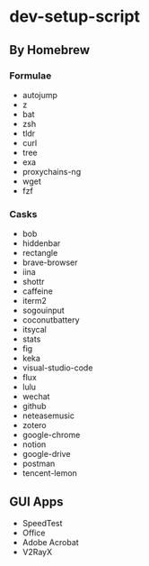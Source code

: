 # dev-setup-script

## By Homebrew

### Formulae
- autojump
- z
- bat
- zsh
- tldr
- curl
- tree
- exa
- proxychains-ng
- wget
- fzf

### Casks
- bob
- hiddenbar
- rectangle
- brave-browser
- iina
- shottr
- caffeine
- iterm2
- sogouinput
- coconutbattery
- itsycal
- stats
- fig
- keka
- visual-studio-code
- flux
- lulu
- wechat
- github
- neteasemusic
- zotero
- google-chrome
- notion
- google-drive
- postman
- tencent-lemon

## GUI Apps

- SpeedTest
- Office
- Adobe Acrobat
- V2RayX